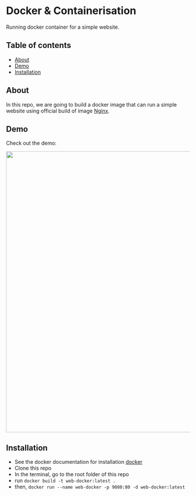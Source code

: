 # Docker & Containerisation
Running docker container for a simple website.

## Table of contents
* [About](#about)
* [Demo](#demo)
* [Installation](#installation)

## About
In this repo, we are going to build a docker image that can run a simple website using official build of image [Nginx](https://hub.docker.com/_/nginx).


## Demo 
Check out the demo:
<p align="center"><img src="https://github.com/nekoemperor/website-docker/blob/master/images/web-docker.gif" width="768"  />

## Installation
* See the docker documentation for installation [docker](https://docs.docker.com/get-docker/)
* Clone this repo
* In the terminal, go to the root folder of this repo
* run ```docker build -t web-docker:latest .``` 
* then, ```docker run --name web-docker -p 9080:80 -d web-docker:latest ``` 
